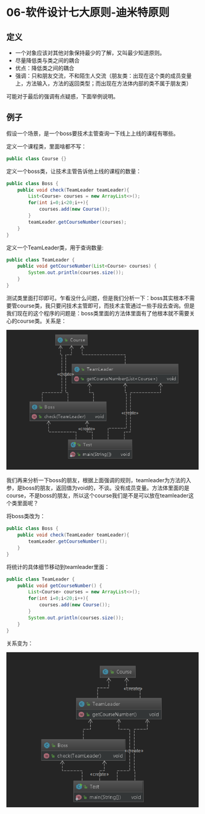 # 06-软件设计七大原则-迪米特原则

## 定义

- 一个对象应该对其他对象保持最少的了解，又叫最少知道原则。
- 尽量降低类与类之间的耦合
- 优点：降低类之间的耦合
- 强调：只和朋友交流，不和陌生人交流（朋友类：出现在这个类的成员变量上，方法输入，方法的返回类型；而出现在方法体内部的类不属于朋友类）

可能对于最后的强调有点疑惑，下面举例说明。

## 例子

假设一个场景，是一个boss要技术主管查询一下线上上线的课程有哪些。

定义一个课程类，里面啥都不写：

```java
public class Course {}
```

定义一个boss类，让技术主管告诉他上线的课程的数量：

```java
public class Boss {
    public void check(TeamLeader teamLeader){
        List<Course> courses = new ArrayList<>();
        for(int i=0;i<20;i++){
            courses.add(new Course());
        }
        teamLeader.getCourseNumber(courses);
    }
}
```

定义一个TeamLeader类，用于查询数量:
```java
public class TeamLeader {
    public void getCourseNumber(List<Course> courses) {
        System.out.println(courses.size());
    }
}
```
测试类里面打印即可。乍看没什么问题，但是我们分析一下：boss其实根本不需要管course类，我只要问技术主管即可，而技术主管通过一些手段去查询。但是我们现在的这个程序的问题是：boss类里面的方法体里面有了他根本就不需要关心的course类。关系是：

<div align="center">
    <img src="../pic/pattern/uml6-1.png" >
</div>

我们再来分析一下boss的朋友，根据上面强调的规则，teamleader为方法的入参，是boss的朋友，返回值为void的，不谈。没有成员变量。方法体里面的是course，不是boss的朋友，所以这个course我们是不是可以放在teamleader这个类里面呢？

将boss类改为：


```java
public class Boss {
    public void check(TeamLeader teamLeader){
        teamLeader.getCourseNumber();
    }
}
```

将统计的具体细节移动到teamleader里面：


```java
public class TeamLeader {
    public void getCourseNumber() {
        List<Course> courses = new ArrayList<>();
        for(int i=0;i<20;i++){
            courses.add(new Course());
        }
        System.out.println(courses.size());
    }
}
```

关系变为：


<div align="center">
    <img src="../pic/pattern/uml6-2.png" >
</div>
